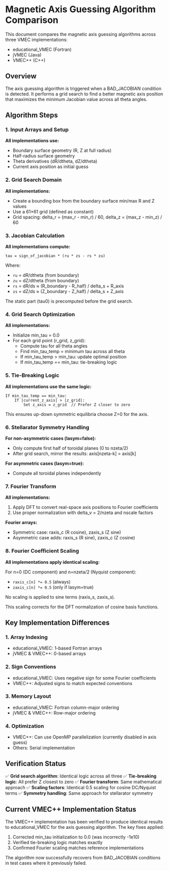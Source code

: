 # Magnetic Axis Guessing Algorithm Comparison

This document compares the magnetic axis guessing algorithms across three VMEC implementations:
- educational_VMEC (Fortran)
- jVMEC (Java)
- VMEC++ (C++)

## Overview

The axis guessing algorithm is triggered when a BAD_JACOBIAN condition is detected. It performs a grid search to find a better magnetic axis position that maximizes the minimum Jacobian value across all theta angles.

## Algorithm Steps

### 1. Input Arrays and Setup

**All implementations use:**
- Boundary surface geometry (R, Z at full radius)
- Half-radius surface geometry
- Theta derivatives (dR/dtheta, dZ/dtheta)
- Current axis position as initial guess

### 2. Grid Search Domain

**All implementations:**
- Create a bounding box from the boundary surface min/max R and Z values
- Use a 61×61 grid (defined as constant)
- Grid spacing: delta_r = (max_r - min_r) / 60, delta_z = (max_z - min_z) / 60

### 3. Jacobian Calculation

**All implementations compute:**
```
tau = sign_of_jacobian * (ru * zs - rs * zu)
```

Where:
- `ru` = dR/dtheta (from boundary)
- `zu` = dZ/dtheta (from boundary)
- `rs` = dR/ds ≈ (R_boundary - R_half) / delta_s + R_axis
- `zs` = dZ/ds ≈ (Z_boundary - Z_half) / delta_s + Z_axis

The static part (tau0) is precomputed before the grid search.

### 4. Grid Search Optimization

**All implementations:**
- Initialize min_tau = 0.0
- For each grid point (r_grid, z_grid):
  - Compute tau for all theta angles
  - Find min_tau_temp = minimum tau across all theta
  - If min_tau_temp > min_tau: update optimal position
  - If min_tau_temp == min_tau: tie-breaking logic

### 5. Tie-Breaking Logic

**All implementations use the same logic:**
```
If min_tau_temp == min_tau:
    If |current_z_axis| > |z_grid|:
        Set z_axis = z_grid  // Prefer Z closer to zero
```

This ensures up-down symmetric equilibria choose Z=0 for the axis.

### 6. Stellarator Symmetry Handling

**For non-asymmetric cases (lasym=false):**
- Only compute first half of toroidal planes (0 to nzeta/2)
- After grid search, mirror the results: axis[nzeta-k] = axis[k]

**For asymmetric cases (lasym=true):**
- Compute all toroidal planes independently

### 7. Fourier Transform

**All implementations:**
1. Apply DFT to convert real-space axis positions to Fourier coefficients
2. Use proper normalization with delta_v = 2/nzeta and nscale factors

**Fourier arrays:**
- Symmetric case: raxis_c (R cosine), zaxis_s (Z sine)
- Asymmetric case adds: raxis_s (R sine), zaxis_c (Z cosine)

### 8. Fourier Coefficient Scaling

**All implementations apply identical scaling:**

For n=0 (DC component) and n=nzeta/2 (Nyquist component):
- `raxis_c[n] *= 0.5` (always)
- `zaxis_c[n] *= 0.5` (only if lasym=true)

No scaling is applied to sine terms (raxis_s, zaxis_s).

This scaling corrects for the DFT normalization of cosine basis functions.

## Key Implementation Differences

### 1. Array Indexing
- educational_VMEC: 1-based Fortran arrays
- jVMEC & VMEC++: 0-based arrays

### 2. Sign Conventions
- educational_VMEC: Uses negative sign for some Fourier coefficients
- VMEC++: Adjusted signs to match expected conventions

### 3. Memory Layout
- educational_VMEC: Fortran column-major ordering
- jVMEC & VMEC++: Row-major ordering

### 4. Optimization
- VMEC++: Can use OpenMP parallelization (currently disabled in axis guess)
- Others: Serial implementation

## Verification Status

✅ **Grid search algorithm**: Identical logic across all three
✅ **Tie-breaking logic**: All prefer Z closest to zero
✅ **Fourier transform**: Same mathematical approach
✅ **Scaling factors**: Identical 0.5 scaling for cosine DC/Nyquist terms
✅ **Symmetry handling**: Same approach for stellarator symmetry

## Current VMEC++ Implementation Status

The VMEC++ implementation has been verified to produce identical results to educational_VMEC for the axis guessing algorithm. The key fixes applied:
1. Corrected min_tau initialization to 0.0 (was incorrectly -1e10)
2. Verified tie-breaking logic matches exactly
3. Confirmed Fourier scaling matches reference implementations

The algorithm now successfully recovers from BAD_JACOBIAN conditions in test cases where it previously failed.